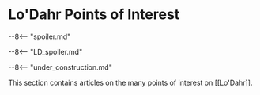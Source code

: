 # Lo'Dahr Points of Interest

--8<-- "spoiler.md"

--8<-- "LD_spoiler.md"

--8<-- "under_construction.md"

This section contains articles on the many points of interest on [[Lo'Dahr]].